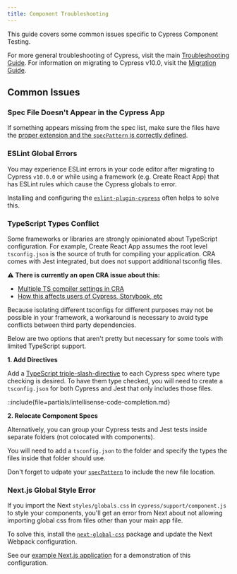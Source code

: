 ```yaml
---
title: Component Troubleshooting
---
```


<CtBetaAlert></CtBetaAlert>

This guide covers some common issues specific to Cypress Component Testing.

For more general troubleshooting of Cypress, visit the main
[Troubleshooting Guide](/guides/references/troubleshooting). For information on
migrating to Cypress v10.0, visit the
[Migration Guide](http://localhost:3000/guides/references/migration-guide#Migrating-to-Cypress-version-10-0).

## Common Issues

### Spec File Doesn't Appear in the Cypress App

If something appears missing from the spec list, make sure the files have the
[proper extension and the `specPattern` is correctly defined](/guides/getting-started/writing-your-first-component-test#Naming-the-spec-file).

### ESLint Global Errors

You may experience ESLint errors in your code editor after migrating to Cypress
`v10.0.0` or while using a framework (e.g. Create React App) that has ESLint
rules which cause the Cypress globals to error.

Installing and configuring the
[`eslint-plugin-cypress`](https://www.npmjs.com/package/eslint-plugin-cypress)
often helps to solve this.

### TypeScript Types Conflict

Some frameworks or libraries are strongly opinionated about TypeScript
configuration. For example, Create React App assumes the root level
`tsconfig.json` is the source of truth for compiling your application. CRA comes
with Jest integrated, but does not support additional tsconfig files.

<Alert type="info">

**⚠️ There is currently an open CRA issue about this:**

- [Multiple TS compiler settings in CRA](https://github.com/facebook/create-react-app/issues/6023)
- [How this affects users of Cypress, Storybook, etc](https://github.com/facebook/create-react-app/issues/6023#issuecomment-1121363489)

</Alert>

Because isolating different tsconfigs for different purposes may not be possible
in your framework, a workaround is necessary to avoid type conflicts between
third party dependencies.

Below are two options that aren't pretty but necessary for some tools with
limited TypeScript support.

**1. Add Directives**

Add a
[TypeScript triple-slash-directive](https://www.typescriptlang.org/docs/handbook/triple-slash-directives.html)
to each Cypress spec where type checking is desired. To have them type checked,
you will need to create a `tsconfig.json` for both Cypress and Jest that only
includes those files.

::include{file=partials/intellisense-code-completion.md}

**2. Relocate Component Specs**

Alternatively, you can group your Cypress tests and Jest tests inside separate
folders (not colocated with components).

You will need to add a `tsconfig.json` to the folder and specify the types the
files inside that folder should use.

Don't forget to udpate your
[`specPattern`](https://docs.cypress.io/guides/references/configuration#component)
to include the new file location.

### Next.js Global Style Error

If you import the Next `styles/globals.css` in `cypress/support/component.js` to
style your components, you'll get an error from Next about not allowing
importing global css from files other than your main app file.

To solve this, install the
[`next-global-css`](https://www.npmjs.com/package/next-global-css) package and
update the Next Webpack configuration.

<Alert type="info">

See our <Icon name="github"></Icon>
[example Next.js application](https://github.com/cypress-io/cypress-component-testing-apps/blob/v10-complete/react-next12-ts/next.config.js)
for a demonstration of this configuration.

</Alert>
